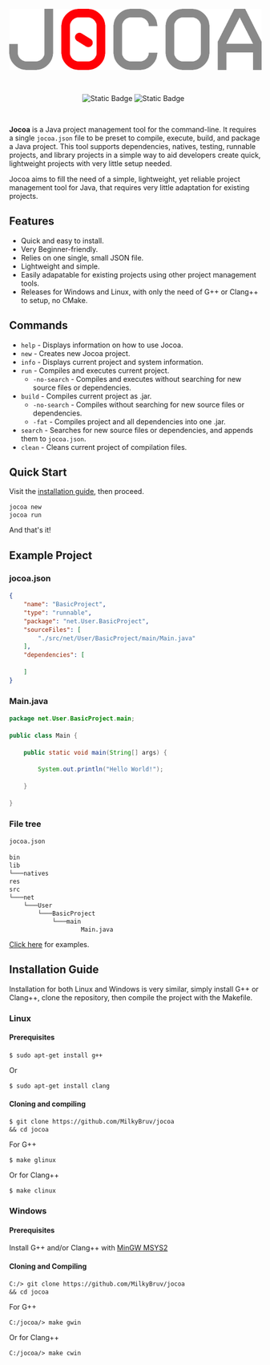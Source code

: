 <p align="center">
  <img src="https://github.com/MilkyBruv/jocoa/blob/main/res/jocoaTitle.png"/>
</p>

<br/>

<p align="center">
<img alt="Static Badge" src="https://img.shields.io/badge/version-0.2.1-blue">
<img alt="Static Badge" src="https://img.shields.io/badge/license-MIT-green">
<img alt="" src="https://img.shields.io/badge/Linux-FCC624?logo=linux&logoColor=black">
<img alt="" src="https://custom-icon-badges.demolab.com/badge/Windows-0078D6?logo=windows11&logoColor=white">

</p>

<br/>

**Jocoa** is a Java project management tool for the command-line. It requires a single `jocoa.json` file to be preset to compile, execute, build, and package a Java project. This tool supports dependencies, natives, testing, runnable projects, and library projects in a simple way to aid developers create quick, lightweight projects with very little setup needed.

Jocoa aims to fill the need of a simple, lightweight, yet reliable project management tool for Java, that requires very little adaptation for existing projects.

## Features

- Quick and easy to install.
- Very Beginner-friendly.
- Relies on one single, small JSON file.
- Lightweight and simple.
- Easily adapatable for existing projects using other project management tools.
- Releases for Windows and Linux, with only the need of G++ or Clang++ to setup, no CMake.

## Commands
- `help` - Displays information on how to use Jocoa.
- `new` - Creates new Jocoa project.
- `info` - Displays current project and system information.
- `run` - Compiles and executes current project.
    - `-no-search` - Compiles and executes without searching for new source files or dependencies.
- `build` - Compiles current project as .jar.
    - `-no-search` - Compiles without searching for new source files or dependencies.
    - `-fat` - Compiles project and all dependencies into one .jar.
- `search` - Searches for new source files or dependencies, and appends them to `jocoa.json`.
- `clean` - Cleans current project of compilation files.

## Quick Start

Visit the [installation guide](https://github.com/MilkyBruv/jocoa?tab=readme-ov-file#installation-guide), then proceed.

```
jocoa new
jocoa run
```

And that's it!

## Example Project

### jocoa.json

```json
{
	"name": "BasicProject",
	"type": "runnable",
	"package": "net.User.BasicProject",
	"sourceFiles": [
		"./src/net/User/BasicProject/main/Main.java"
	],
	"dependencies": [
		
	]
}
```

### Main.java

```java
package net.User.BasicProject.main;

public class Main {

	public static void main(String[] args) {

		System.out.println("Hello World!");

	}

}
```

### File tree

```
jocoa.json

bin
lib
└───natives
res
src
└───net
    └───User
        └───BasicProject
            └───main
                    Main.java
```

[Click here](https://github.com/MilkyBruv/jocoa/tree/main/examples) for examples.

## Installation Guide

Installation for both Linux and Windows is very similar, simply install G++ or Clang++, clone the repository, then compile the project with the Makefile.

### Linux

#### Prerequisites
```
$ sudo apt-get install g++
```
Or
```
$ sudo apt-get install clang
```

#### Cloning and compiling
```
$ git clone https://github.com/MilkyBruv/jocoa
&& cd jocoa
```
For G++
```
$ make glinux
```
Or for Clang++
```
$ make clinux
```

### Windows

#### Prerequisites

Install G++ and/or Clang++ with [MinGW MSYS2](https://www.msys2.org/)

#### Cloning and Compiling
```
C:/> git clone https://github.com/MilkyBruv/jocoa
&& cd jocoa
```
For G++
```
C:/jocoa/> make gwin
```
Or for Clang++
```
C:/jocoa/> make cwin
```
